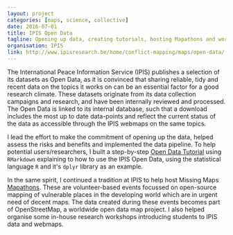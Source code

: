 ```yaml
---
layout: project
categories: [maps, science, collective]
date: 2016-07-01
title: IPIS Open Data
tagline: Opening up data, creating tutorials, hosting Mapathons and workshops
organisation: IPIS
link: http://www.ipisresearch.be/home/conflict-mapping/maps/open-data/
---
```

The International Peace Information Service (IPIS) publishes a selection of its datasets as Open Data, as it is convinced that sharing reliable, tidy and recent data on the topics it works on can be an essential factor for a good research climate. These datasets originate from its data collection campaigns and research, and have been internally reviewed and processed. The Open Data is linked to its internal database, such that a download includes the most up to date data-points and reflect the current status of the data as accessible through the IPIS webmaps on the same topics. 

I lead the effort to make the commitment of opening up the data, helped assess the risks and benefits and implemented the data pipeline. To help potential users/researchers, I built a step-by-step <a href="http://ipisresearch.be/wp-content/uploads/2018/03/Open_Data_Tutorial.html" class="external">Open Data Tutorial</a> using `RMarkdown` explaining to how to use the IPIS Open Data, using the statistical language `R` and it's `dplyr` library as an example.

In the same spirit, I continued a tradition at IPIS to help host Missing Maps <a href="http://ipisresearch.be/home/conflict-mapping/maps/mapathon/" class="external">Mapathons</a>. These are volunteer-based events focussed on open-source mapping of vulnerable places in the developing world which are in urgent need of decent maps. The data created during these events becomes part of OpenStreetMap, a worldwide open data map project. I also helped organise some in-house research workshops introducing students to IPIS data and webmaps.